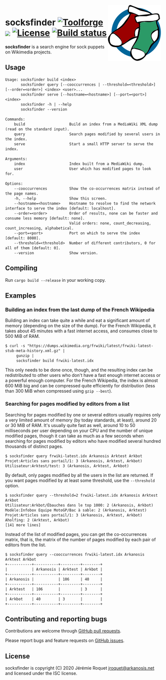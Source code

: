 <img src="static/logo.svg" alt="socksfinder logo" align="right" height="180">

# socksfinder [![Toolforge](https://img.shields.io/endpoint?url=https%3A%2F%2Fsocksfinder.toolforge.org%2Fbadge&label=toolforge&color=990000)](https://socksfinder.toolforge.org/) [![](https://img.shields.io/crates/v/socksfinder.svg)](https://crates.io/crates/socksfinder) [![License](https://img.shields.io/badge/license-ISC-blue.svg)](/LICENSE) [![Build status](https://travis-ci.org/Arkanosis/socksfinder.svg?branch=master)](https://travis-ci.org/Arkanosis/socksfinder)

**socksfinder** is a search engine for sock puppets on Wikimedia projects.

## Usage

```
Usage: socksfinder build <index>
       socksfinder query [--cooccurrences | --threshold=<threshold>] [--order=<order>] <index> <user>...
       socksfinder serve [--hostname=<hostname>] [--port=<port>] <index>
       socksfinder -h | --help
       socksfinder --version

Commands:
    build                    Build an index from a MediaWiki XML dump (read on the standard input).
    query                    Search pages modified by several users in the index.
    serve                    Start a small HTTP server to serve the index.

Arguments:
    index                    Index built from a MediaWiki dump.
    user                     User which has modified pages to look for.

Options:
    --cooccurrences          Show the co-occurrences matrix instead of the page names.
    -h, --help               Show this screen.
    --hostname=<hostname>    Hostname to resolve to find the network interface to serve the index [default: localhost].
    --order=<order>          Order of results, none can be faster and consume less memory [default: none].
                             Valid orders: none, count_decreasing, count_increasing, alphabetical.
    --port=<port>            Port on which to serve the index [default: 8080].
    --threshold=<threshold>  Number of different contributors, 0 for all of them [default: 0].
    --version                Show version.
```

## Compiling

Run `cargo build --release` in your working copy.

## Examples

### Building an index from the last dump of the French Wikipedia

Building an index can take quite a while and eat a significant amount of memory
(depending on the size of the dump). For the French Wikipedia, it takes about
45 minutes with a fast internet access, and consumes close to 500 MiB of RAM.

```console
$ curl -s "https://dumps.wikimedia.org/frwiki/latest/frwiki-latest-stub-meta-history.xml.gz" |
     gunzip |
     socksfinder build frwiki-latest.idx
```

This only needs to be done once, though, and the resulting index can be
redistributed to other users who don't have a fast enough internet access or
a powerful enough computer. For the French Wikipedia, the index is almost
600 MiB big and can be compressed quite efficiently for distribution (less
than 300 MiB when compressed using `gzip --best`).

### Searching for pages modified by editors from a list

Searching for pages modified by one or several editors usually requires only
a very limited amount of memory (by today standards, at least), around 20 or
30 MiB of RAM. It's usually quite fast as well, around 10 to 50 milliseconds
per user depending on your CPU and the number of unique modified pages, though
it can take as much as a few seconds when searching for pages modified by
editors who have modified several hundred thousands of distinct pages.

```console
$ socksfinder query frwiki-latest.idx Arkanosis Arktest Arkbot
Projet:Articles sans portail/1: 3 (Arkanosis, Arktest, Arkbot)
Utilisateur:Arktest/test: 3 (Arkanosis, Arktest, Arkbot)
```

By default, only pages modified by all the users in the list are returned. If
you want pages modified by at least some threshold, use the `--threshold`
option.

```console
$ socksfinder query --threshold=2 frwiki-latest.idx Arkanosis Arktest Arkbot
Utilisateur:Arkbot/Ébauches dans le top 1000: 2 (Arkanosis, Arkbot)
Modèle:Infobox Equipe MotoGP/Bac à sable: 2 (Arkanosis, Arktest)
Projet:Articles sans portail/1: 3 (Arkanosis, Arktest, Arkbot)
Aholfing: 2 (Arktest, Arkbot)
[141 more lines]
```

Instead of the list of modified pages, you can get the co-occurrences matrix,
that is, the matrix of the number of pages modified by each pair of editors
from the list.

```console
$ socksfinder query --cooccurrences frwiki-latest.idx Arkanosis Arktest Arkbot
+-----------+-----------+---------+--------+
|           | Arkanosis | Arktest | Arkbot |
+-----------+-----------+---------+--------+
| Arkanosis |           | 106     | 40     |
+-----------+-----------+---------+--------+
| Arktest   | 106       |         | 3      |
+-----------+-----------+---------+--------+
| Arkbot    | 40        | 3       |        |
+-----------+-----------+---------+--------+
```

## Contributing and reporting bugs

Contributions are welcome through [GitHub pull requests](https://github.com/Arkanosis/socksfinder/pulls).

Please report bugs and feature requests on [GitHub issues](https://github.com/Arkanosis/socksfinder/issues).

## License

socksfinder is copyright (C) 2020 Jérémie Roquet <jroquet@arkanosis.net> and
licensed under the ISC license.
